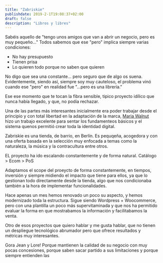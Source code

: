 ```yaml
---
title: "Zabriskie"
publishdate: 2019-2-1T19:08:37+02:00
draft: false
description: "Libros y libres"
---
```

Sabéis aquello de "tengo unos amigos que van a abrir un negocio, pero es muy pequeño..." Todos sabemos que ese "pero" implica siempre varias condiciones:
* No hay presupuesto
* Tienen prisa
* Lo quieren todo porque no saben que quieren

No digo que sea una constante... pero seguro que de algo os suena. Evidentemente, siendo así, siempre soy muy cauteloso, el problema vinó cuando ese "pero" en realidad fue "...pero es una librería."

Ese ese momento que te tocan la fibra sensible, tipico proyecto idílico que nunca había llegado, y que, no podía rechazar.

Una de las partes más interesantes inicialmente era poder trabajar desde el principio y con total libertad en la adaptación de la marca, [Maria Walnut]() hizo un trabajo excelente para sentar los fundamenteos básicos y el sistema quenos permitió crear toda la identidad digital.

Zabriskie es una tienda, de barrio, en Berlín. Es pequqeña, acogedora y con una oferta basada en la selección muy enfocada a temas como la naturaleza, la música y la contracultura entre otros.

EL proyecto ha ido escalando constantemente y de forma natural.
Catálogo > Ecom > PoS

Adaptamos el scope del proeycto de forma constantemente, en tiempos, inversión y siempre midiendo el impacto que tiene para ellos, ya que lo gestionan todo directamente desde la tienda, algo que nos condicionaba también a la hora de implementar funcionalidades.

Hace apenas un mes hemos renovado un poco su aspecto, y hemos modernizado toda la estructura. Sigue siendo Wordpress + Woocommerce, pero con una plantilla un poco más supervitaminada y que nos ha permitido evaluar la forma en que mostrabamos la información y facilitabamos la venta.

Otro de esos proyectos que quiero hablar y me gusta hablar, que no tienen un despliegue tecnológico abrumador pero que ofrece resultados y métricas muy interesantes.

Gora Jean y Lore! Porque mantienen la calidad de su negocio con muy pocas concesiones, porque saben sacar partido a sus limitaciones y porque siempre entienden las 
